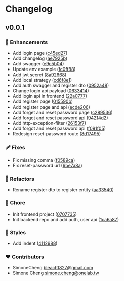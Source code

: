 # Changelog


## v0.0.1


### 🚀 Enhancements

- Add login page ([c45ed27](https://github.com/SimoneCheng/v-tube/commit/c45ed27))
- Add changelog ([ae7925b](https://github.com/SimoneCheng/v-tube/commit/ae7925b))
- Add swagger ([e9c5b04](https://github.com/SimoneCheng/v-tube/commit/e9c5b04))
- Update env example ([fc0ff88](https://github.com/SimoneCheng/v-tube/commit/fc0ff88))
- Add jwt secret ([8a92668](https://github.com/SimoneCheng/v-tube/commit/8a92668))
- Add local strategy ([cd6f8e1](https://github.com/SimoneCheng/v-tube/commit/cd6f8e1))
- Add auth swagger and register dto ([0952a48](https://github.com/SimoneCheng/v-tube/commit/0952a48))
- Change login api payload ([0633414](https://github.com/SimoneCheng/v-tube/commit/0633414))
- Add login api in frontend ([22a0777](https://github.com/SimoneCheng/v-tube/commit/22a0777))
- Add register page ([015590b](https://github.com/SimoneCheng/v-tube/commit/015590b))
- Add register page and api ([ecde206](https://github.com/SimoneCheng/v-tube/commit/ecde206))
- Add forget and reset password page ([c289536](https://github.com/SimoneCheng/v-tube/commit/c289536))
- Add forgot and reset password api ([94214d2](https://github.com/SimoneCheng/v-tube/commit/94214d2))
- Add http-exception-filter ([26153f7](https://github.com/SimoneCheng/v-tube/commit/26153f7))
- Add forgot and reset password api ([f091f05](https://github.com/SimoneCheng/v-tube/commit/f091f05))
- Redesign reset-password route ([8d17495](https://github.com/SimoneCheng/v-tube/commit/8d17495))

### 🩹 Fixes

- Fix missing comma ([f0589ca](https://github.com/SimoneCheng/v-tube/commit/f0589ca))
- Fix reset-password url ([6be7a8a](https://github.com/SimoneCheng/v-tube/commit/6be7a8a))

### 💅 Refactors

- Rename register dto to register entity ([aa33540](https://github.com/SimoneCheng/v-tube/commit/aa33540))

### 🏡 Chore

- Init frontend project ([0707735](https://github.com/SimoneCheng/v-tube/commit/0707735))
- Init backend repo and add auth, user api ([1ca6a87](https://github.com/SimoneCheng/v-tube/commit/1ca6a87))

### 🎨 Styles

- Add indent ([4112988](https://github.com/SimoneCheng/v-tube/commit/4112988))

### ❤️ Contributors

- SimoneCheng <bleach1827@gmail.com>
- Simone Cheng <simone.cheng@onelab.tw>

